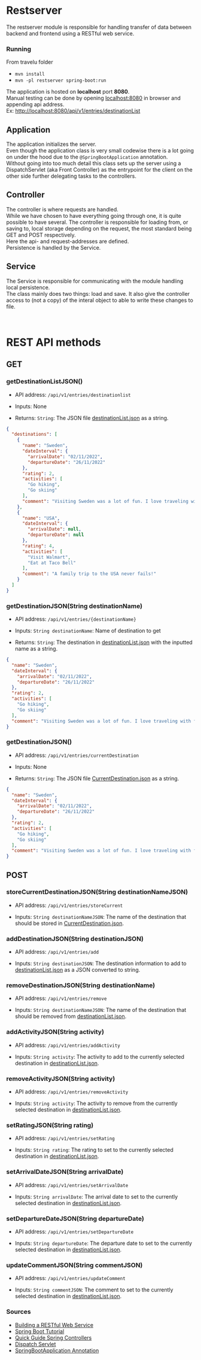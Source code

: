# Restserver

The restserver module is responsible for handling transfer of data between backend and frontend using a RESTful web service.

### Running

From travelu folder
- `mvn install`
- `mvn -pl restserver spring-boot:run`

The application is hosted on **localhost** port **8080**.  
Manual testing can be done by opening [localhost:8080](http://localhost:8080/) in browser and appending api address.  
Ex: [http://localhost:8080/api/v1/entries/destinationList](http://localhost:8080/api/v1/entries/destinationList)

## Application

The application initializes the server.  
Even though the application class is very small codewise there is a lot going on under the hood due to the `@SpringBootApplication` annotation.  
Without going into too much detail this class sets up the server using a DispatchServlet (aka Front Controller) as the entrypoint for the client on the other side further delegating tasks to the controllers.


## Controller

The controller is where requests are handled.   
While we have chosen to have everything going through one, it is quite possible to have several. 
The controller is responsible for loading from, or saving to, local storage depending on the request, the most standard being GET and POST respectively.  
Here the api- and request-addresses are defined.  
Persistence is handled by the Service.

## Service

The Service is responsible for communicating with the module handling local persistence.  
The class mainly does two things: load and save. It also give the controller access to (not a copy) of the interal object to able to write these changes to file.

<br>

# REST API methods

## GET

### getDestinationListJSON()

- API address: `/api/v1/entries/destinationlist`

- Inputs: None

- Returns: `String`: The JSON file [destinationList.json](/travelu/localpersistence/src/main/resources/travelu/localpersistence/data/DestinationList.json) as a string.

```json
{
  "destinations": [
    {
      "name": "Sweden",
      "dateInterval": {
        "arrivalDate": "02/11/2022",
        "departureDate": "26/11/2022"
      },
      "rating": 2,
      "activities": [
        "Go hiking",
        "Go skiing"
      ],
      "comment": "Visiting Sweden was a lot of fun. I love traveling with friends!"
    },
    {
      "name": "USA",
      "dateInterval": {
        "arrivalDate": null,
        "departureDate": null
      },
      "rating": 4,
      "activities": [
        "Visit Walmart",
        "Eat at Taco Bell"
      ],
      "comment": "A family trip to the USA never fails!"
    }
  ]
}
```

### getDestinationJSON(String destinationName)

- API address: `/api/v1/entries/{destinationName}`

- Inputs: `String destinationName`: Name of destination to get

- Returns: `String`: The destination in [destinationList.json](/travelu/localpersistence/src/main/resources/travelu/localpersistence/data/DestinationList.json) with the inputted name as a string.

```json
{
  "name": "Sweden",
  "dateInterval": {
    "arrivalDate": "02/11/2022",
    "departureDate": "26/11/2022"
  },
  "rating": 2,
  "activities": [
    "Go hiking",
    "Go skiing"
  ],
  "comment": "Visiting Sweden was a lot of fun. I love traveling with friends!"
}
```

### getDestinationJSON()

- API address: `/api/v1/entries/currentDestination`

- Inputs: None

- Returns: `String`: The JSON file [CurrentDestination.json](/travelu/localpersistence/src/main/resources/travelu/localpersistence/data/CurrentDestination.json) as a string.

```json
{
  "name": "Sweden",
  "dateInterval": {
    "arrivalDate": "02/11/2022",
    "departureDate": "26/11/2022"
  },
  "rating": 2,
  "activities": [
    "Go hiking",
    "Go skiing"
  ],
  "comment": "Visiting Sweden was a lot of fun. I love traveling with friends!"
}
```


## POST

### storeCurrentDestinationJSON(String destinationNameJSON)

- API address: `/api/v1/entries/storeCurrent`

- Inputs: `String destinationNameJSON`: The name of the destination that should be stored in [CurrentDestination.json](/travelu/localpersistence/src/main/resources/travelu/localpersistence/data/CurrentDestination.json).


### addDestinationJSON(String destinationJSON)

- API address: `/api/v1/entries/add`

- Inputs: `String destinationJSON`: The destination information to add to [destinationList.json](/travelu/localpersistence/src/main/resources/travelu/localpersistence/data/DestinationList.json) as a JSON converted to string.


### removeDestinationJSON(String destinationName)

- API address: `/api/v1/entries/remove`

- Inputs: `String destinationNameJSON`: The name of the destination that should be removed from [destinationList.json](/travelu/localpersistence/src/main/resources/travelu/localpersistence/data/DestinationList.json).


### addActivityJSON(String activity)

- API address: `/api/v1/entries/addActivity`

- Inputs: `String activity`: The activity to add to the currently selected destination in [destinationList.json](/travelu/localpersistence/src/main/resources/travelu/localpersistence/data/DestinationList.json).


### removeActivityJSON(String activity)

- API address: `/api/v1/entries/removeActivity`

- Inputs: `String activity`: The activity to remove from the currently selected destination in [destinationList.json](/travelu/localpersistence/src/main/resources/travelu/localpersistence/data/DestinationList.json).


### setRatingJSON(String rating)

- API address: `/api/v1/entries/setRating`

- Inputs: `String rating`: The rating to set to the currently selected destination in [destinationList.json](/travelu/localpersistence/src/main/resources/travelu/localpersistence/data/DestinationList.json).


### setArrivalDateJSON(String arrivalDate)

- API address: `/api/v1/entries/setArrivalDate`

- Inputs: `String arrivalDate`: The arrival date to set to the currently selected destination in [destinationList.json](/travelu/localpersistence/src/main/resources/travelu/localpersistence/data/DestinationList.json).


### setDepartureDateJSON(String departureDate)

- API address: `/api/v1/entries/setDepartureDate`

- Inputs: `String departureDate`: The departure date to set to the currently selected destination in [destinationList.json](/travelu/localpersistence/src/main/resources/travelu/localpersistence/data/DestinationList.json).


### updateCommentJSON(String commentJSON)

- API address: `/api/v1/entries/updateComment`

- Inputs: `String commentJSON`: The comment to set to the currently selected destination in [destinationList.json](/travelu/localpersistence/src/main/resources/travelu/localpersistence/data/DestinationList.json).


### Sources
- [Building a RESTful Web Service](https://spring.io/guides/gs/rest-service/)
- [Spring Boot Tutorial](https://www.baeldung.com/spring-boot-start)
- [Quick Guide Spring Controllers](https://www.baeldung.com/spring-controllers)
- [Dispatch Servlet](https://www.geeksforgeeks.org/what-is-dispatcher-servlet-in-spring/)
- [SpringBootApplication Annotation](https://docs.spring.io/spring-boot/docs/current/api/org/springframework/boot/autoconfigure/SpringBootApplication.html) 
